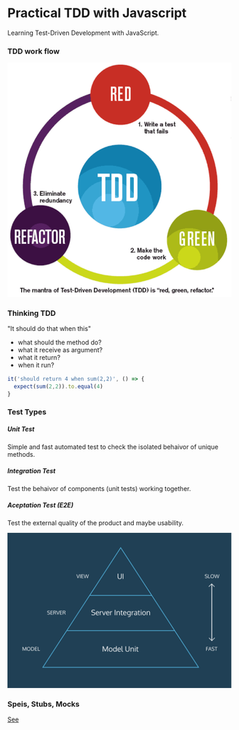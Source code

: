 # Practical TDD with Javascript

Learning Test-Driven Development with JavaScript.

### TDD work flow

![TDD work flow](https://github.com/gedhean/practical-javascript-with-tdd/blob/master/tdd-work-flow.png)

### Thinking TDD

"It should do that when this"

- what should the method do?
- what it receive as argument?
- what it return?
- when it run?

```javascript
it('should return 4 when sum(2,2)', () => {
  expect(sum(2,2)).to.equal(4)
}
```

### Test Types

##### Unit Test

Simple and fast automated test to check the isolated behaivor of unique methods.

##### Integration Test

Test the behaivor of components (unit tests) working together.

##### Aceptation Test (E2E)

Test the external quality of the product and maybe usability.

![Test pyramid](https://github.com/gedhean/practical-javascript-with-tdd/blob/master/testing-pyramid.jpg)

### Speis, Stubs, Mocks

[See](http://walde.co/2017/02/05/testes-e-javascript-diferenca-entre-fake-spy-stub-e-mock/)

